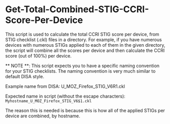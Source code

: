 # Get-Total-Combined-STIG-CCRI-Score-Per-Device
This script is used to calculate the total CCRI STIG score per device, from STIG checklist (.ckl) files in a directory. For example, if you have numerous devices with numerous STIGs applied to each of them in the given directory, the script will combine all the scores per device and then calculate the CCRI score (out of 100%) per device.



** NOTE **:  This script expects you to have a specific naming convention for your STIG checklists. The naming convention is very much similar to default DISA style. 

Example name from DISA:
U_MOZ_Firefox_STIG_V6R1.ckl

Expected name in script (without the escape characters):
 `Myhostname_U_MOZ_Firefox_STIG_V6$1.ckl`

The reason this is needed is because this is how all of the applied STIGs per device are combined, by hostname.
